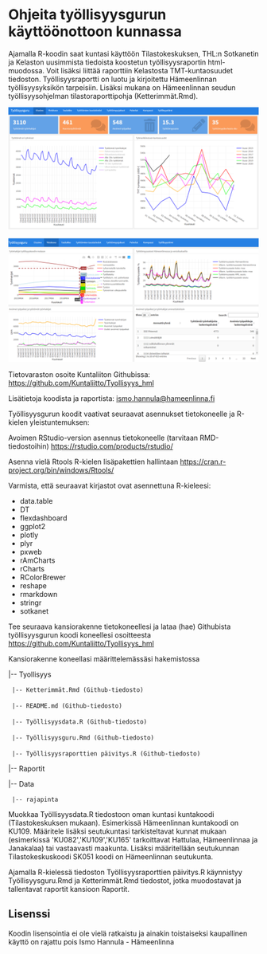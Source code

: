 # Ohjeita työllisyysgurun käyttöönottoon kunnassa

Ajamalla R-koodin saat kuntasi käyttöön Tilastokeskuksen, THL:n Sotkanetin ja Kelaston uusimmista tiedoista koostetun työllisyysraportin html-muodossa. Voit lisäksi liittää raporttiin Kelastosta TMT-kuntaosuudet tiedoston. Työllisyysraportti on luotu ja kirjoitettu Hämeenlinnan työllisyysyksikön tarpeisiin. Lisäksi mukana on Hämeenlinnan seudun työllisyysohjelman tilastoraporttipohja (Ketterimmät.Rmd).

[![N|Solid](https://github.com/Kuntaliitto/Tyollisyys_hml/blob/master/layout1.png?raw=true)](https://github.com/Kuntaliitto/Tyollisyys_hml/blob/master/layout1.png?raw=true)

[![N|Solid](https://github.com/Kuntaliitto/Tyollisyys_hml/blob/master/layout2.png?raw=true)](https://github.com/Kuntaliitto/Tyollisyys_hml/blob/master/layout2.png?raw=true)

Tietovaraston osoite Kuntaliiton Githubissa:
https://github.com/Kuntaliitto/Tyollisyys_hml

Lisätietoja koodista ja raportista: ismo.hannula@hameenlinna.fi

Työllisyysgurun koodit vaativat seuraavat asennukset tietokoneelle ja R-kielen yleistuntemuksen:

Avoimen RStudio-version asennus tietokoneelle (tarvitaan RMD-tiedostoihin)
https://rstudio.com/products/rstudio/ 

Asenna vielä Rtools R-kielen lisäpakettien hallintaan
https://cran.r-project.org/bin/windows/Rtools/ 

Varmista, että seuraavat kirjastot ovat asennettuna R-kieleesi:

  - data.table
  - DT
  - flexdashboard
  - ggplot2
  - plotly
  - plyr
  - pxweb
  - rAmCharts
  - rCharts
  - RColorBrewer
  - reshape
  - rmarkdown
  - stringr
  - sotkanet

Tee seuraava kansiorakenne tietokoneellesi ja lataa (hae) Githubista työllisyysgurun koodi koneellesi osoitteesta https://github.com/Kuntaliitto/Tyollisyys_hml 

Kansiorakenne koneellasi määrittelemässäsi hakemistossa

|-- Tyollisyys

     |-- Ketterimmät.Rmd (Github-tiedosto)
     
     |-- README.md (Github-tiedosto)
     
     |-- Työllisyysdata.R (Github-tiedosto)
     
     |-- Työllisyysguru.Rmd (Github-tiedosto)
     
     |-- Työllisyysraporttien päivitys.R (Github-tiedosto)
     
|-- Raportit

|-- Data

     |-- rajapinta
     
     


Muokkaa Työllisyysdata.R tiedostoon oman kuntasi kuntakoodi (Tilastokeskuksen mukaan). Esimerkissä Hämeenlinnan kuntakoodi on KU109. Määritele lisäksi seutukuntasi tarkisteltavat kunnat mukaan (esimerkissä 'KU082','KU109','KU165' tarkoittavat Hattulaa, Hämeenlinnaa ja Janakalaa) tai vastaavasti maakunta. Lisäksi määritellään seutukunnan Tilastokeskuskoodi SK051 koodi on Hämeenlinnan seutukunta.

Ajamalla R-kielessä tiedoston Työllisyysraporttien päivitys.R käynnistyy Työllisyysguru.Rmd ja Ketterimmät.Rmd tiedostot, jotka muodostavat ja tallentavat raportit kansioon Raportit.



Lisenssi
----
Koodin lisensointia ei ole vielä ratkaistu ja ainakin toistaiseksi kaupallinen käyttö on rajattu pois 
Ismo Hannula - Hämeenlinna

